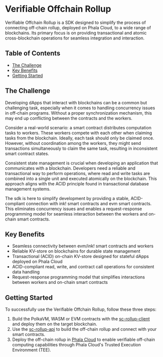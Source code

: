 # Verifiable Offchain Rollup

Verifiable Offchain Rollup is a SDK designed to simplify the process of connecting off-chain rollup, deployed on Phala Cloud, to a wide range of blockchains. Its primary focus is on providing transactional and atomic cross-blockchain operations for seamless integration and interaction.

## Table of Contents

- [The Challenge](#the-challenge)
- [Key Benefits](#key-benefits)
- [Getting Started](#getting-started)

## The Challenge

Developing dApps that interact with blockchains can be a common but challenging task, especially when it comes to handling concurrency issues in off-chain programs.
Without a proper synchronization mechanism, this may end up conflicting between the contracts and the workers.

Consider a real-world scenario: a smart contract distributes computation tasks to workers. These workers compete with each other when claiming tasks from the blockchain. Ideally, each task should only be claimed once. However, without coordination among the workers, they might send transactions simultaneously to claim the same task, resulting in inconsistent smart contract states.

Consistent state management is crucial when developing an application that communicates with a blockchain. Developers need a reliable and transactional way to perform operations, where read and write tasks are combined into a single unit and executed atomically on the blockchain. This approach aligns with the ACID principle found in transactional database management systems.

The sdk is here to simplify development by providing a stable, ACID-compliant connection with ink! smart contracts and evm smart contracts. This eliminates concurrency issues and enables a request-response programming model for seamless interaction between the workers and on-chain smart contracts.

## Key Benefits

- Seamless connectivity between evm/ink! smart contracts and workers
- Reliable KV-store on blockchains for durable state management
- Transactional (ACID) on-chain KV-store designed for stateful dApps deployed on Phala Cloud
- ACID-compliant read, write, and contract call operations for consistent data handling
- Request-response programming model that simplifies interactions between workers and on-chain smart contracts

## Getting Started

To successfully use the Verifiable Offchain Rollup, follow these three steps:

1. Build the PolkaVM, WASM or EVM contracts with the [sc-rollup-client](./sc-rollup-client) and deploy them on the target blockchain.
2. Use the [sc-rollup-api](./sc-rollup-api) to build the off-chain rollup and connect with your smart contracts.
3. Deploy the off-chain rollup in [Phala Cloud](https://cloud.phala.network) to enable verifiable off-chain computing capabilities through Phala Cloud's Trusted Execution Environment (TEE).

